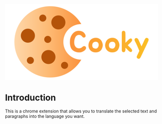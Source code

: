 ![](src/assets/icon+title+post.png)

# Introduction

This is a chrome extension that allows you to translate the selected text and paragraphs into the language you want.